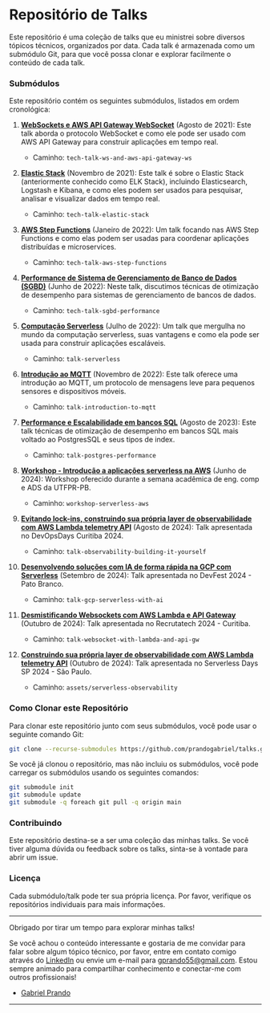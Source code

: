# Repositório de Talks

Este repositório é uma coleção de talks que eu ministrei sobre diversos tópicos técnicos, organizados por data. Cada talk é armazenada como um submódulo Git, para que você possa clonar e explorar facilmente o conteúdo de cada talk.

### Submódulos

Este repositório contém os seguintes submódulos, listados em ordem cronológica:

1. **[WebSockets e AWS API Gateway WebSocket](https://github.com/prandogabriel/tech-talk-ws-and-aws-api-gateway-ws)** (Agosto de 2021): Este talk aborda o protocolo WebSocket e como ele pode ser usado com AWS API Gateway para construir aplicações em tempo real.
    - Caminho: `tech-talk-ws-and-aws-api-gateway-ws`
   
2. **[Elastic Stack](https://github.com/prandogabriel/tech-talk-elastic-stack)** (Novembro de 2021): Este talk é sobre o Elastic Stack (anteriormente conhecido como ELK Stack), incluindo Elasticsearch, Logstash e Kibana, e como eles podem ser usados para pesquisar, analisar e visualizar dados em tempo real.
    - Caminho: `tech-talk-elastic-stack`

3. **[AWS Step Functions](https://github.com/prandogabriel/tech-talk-aws-step-functions)** (Janeiro de 2022): Um talk focando nas AWS Step Functions e como elas podem ser usadas para coordenar aplicações distribuídas e microservices.
    - Caminho: `tech-talk-aws-step-functions`
   
4. **[Performance de Sistema de Gerenciamento de Banco de Dados (SGBD)](https://github.com/prandogabriel/tech-talk-sgbd-performance)** (Junho de 2022): Neste talk, discutimos técnicas de otimização de desempenho para sistemas de gerenciamento de bancos de dados.
    - Caminho: `tech-talk-sgbd-performance`
   
5. **[Computação Serverless](https://github.com/prandogabriel/talk-serverless)** (Julho de 2022): Um talk que mergulha no mundo da computação serverless, suas vantagens e como ela pode ser usada para construir aplicações escaláveis.
    - Caminho: `talk-serverless`
   
6. **[Introdução ao MQTT](https://github.com/prandogabriel/talk-introduction-to-mqtt)** (Novembro de 2022): Este talk oferece uma introdução ao MQTT, um protocolo de mensagens leve para pequenos sensores e dispositivos móveis.
    - Caminho: `talk-introduction-to-mqtt`
   
7. **[Performance e Escalabilidade em bancos SQL](https://github.com/prandogabriel/talk-postgres-performance)** (Agosto de 2023): Este talk técnicas de otimização de desempenho em bancos SQL mais voltado ao PostgresSQL e seus tipos de index.
    - Caminho: `talk-postgres-performance`
   
8. **[Workshop - Introdução a aplicações serverless na AWS](https://github.com/prandogabriel/workshop-serverless-aws)** (Junho de 2024): Workshop oferecido durante a semana acadêmica de eng. comp e ADS da UTFPR-PB.
    - Caminho: `workshop-serverless-aws`
   
9. **[Evitando lock-ins, construindo sua própria layer de observabilidade com AWS Lambda telemetry API](https://github.com/prandogabriel/talk-observability-building-it-yourself)** (Agosto de 2024): Talk apresentada no DevOpsDays Curitiba 2024.
    - Caminho: `talk-observability-building-it-yourself`

10. **[Desenvolvendo soluções com IA de forma rápida na GCP com Serverless](https://github.com/prandogabriel/talk-gcp-serverless-with-ai)** (Setembro de 2024): Talk apresentada no DevFest 2024 - Pato Branco.
    - Caminho: `talk-gcp-serverless-with-ai`

11. **[Desmistificando Websockets com AWS Lambda e API Gateway](https://github.com/prandogabriel/talk-websocket-with-lambda-and-api-gw)** (Outubro de 2024): Talk apresentada no Recrutatech 2024 - Curitiba.
    - Caminho: `talk-websocket-with-lambda-and-api-gw`

12. **[Construindo sua própria layer de observabilidade com AWS Lambda telemetry API](https://github.com/prandogabriel/talks/blob/main/assets/serverless-observability/talk-building-observability-layer.pdf)** (Outubro de 2024): Talk apresentada no Serverless Days SP 2024 - São Paulo.
    - Caminho: `assets/serverless-observability`

### Como Clonar este Repositório

Para clonar este repositório junto com seus submódulos, você pode usar o seguinte comando Git:

```sh
git clone --recurse-submodules https://github.com/prandogabriel/talks.git
```

Se você já clonou o repositório, mas não incluiu os submódulos, você pode carregar os submódulos usando os seguintes comandos:

```sh
git submodule init
git submodule update
git submodule -q foreach git pull -q origin main
```

### Contribuindo

Este repositório destina-se a ser uma coleção das minhas talks. Se você tiver alguma dúvida ou feedback sobre os talks, sinta-se à vontade para abrir um issue.

### Licença

Cada submódulo/talk pode ter sua própria licença. Por favor, verifique os repositórios individuais para mais informações.

---

Obrigado por tirar um tempo para explorar minhas talks!

Se você achou o conteúdo interessante e gostaria de me convidar para falar sobre algum tópico técnico, por favor, entre em contato comigo através do [LinkedIn](https://www.linkedin.com/in/prandogabriel/) ou envie um e-mail para gprando55@gmail.com. Estou sempre animado para compartilhar conhecimento e conectar-me com outros profissionais!

- [Gabriel Prando](https://www.linkedin.com/in/prandogabriel/)

---